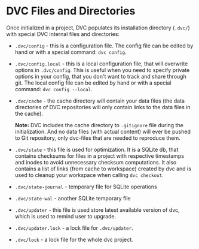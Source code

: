 # DVC Files and Directories

Once initialized in a project, DVC populates its installation directory (`.dvc/`) with
special DVC internal files and directories:

* `.dvc/config` - this is a configuration file.
  The config file can be edited by hand or with a special command: `dvc config`.

* `.dvc/config.local` - this is a local configuration file, that will overwrite
  options in `.dvc/config`. This is useful when you need to specify private
  options in your config, that you don't want to track and share through git.
  The local config file can be edited by hand or with a special command:
  `dvc config --local`.

* `.dvc/cache` - the cache directory will contain your data files (the data
  directories of DVC repositories will only contain links to the data files
  in the cache).

  **Note:** DVC includes the cache directory to `.gitignore` file during the
  initialization. And no data files (with actual content) will ever be pushed to
  Git repository, only dvc-files that are needed to reproduce them.

* `.dvc/state` - this file is used for optimization. It is a SQLite db, that
  contains checksums for files in a project with respective timestamps
  and inodes to avoid unnecessary checksum computations. It also contains a
  list of links (from cache to workspace) created by dvc and is used to cleanup
  your workspace when calling `dvc checkout`.
  
* `.dvc/state-journal` - temporary file for SQLite operations

* `.dvc/state-wal` - another SQLite temporary file
   
* `.dvc/updater` - this file is used store latest available version of dvc, which
  is used to remind user to upgrade.
   
* `.dvc/updater.lock` - a lock file for `.dvc/updater`.

* `.dvc/lock` - a lock file for the whole dvc project.
